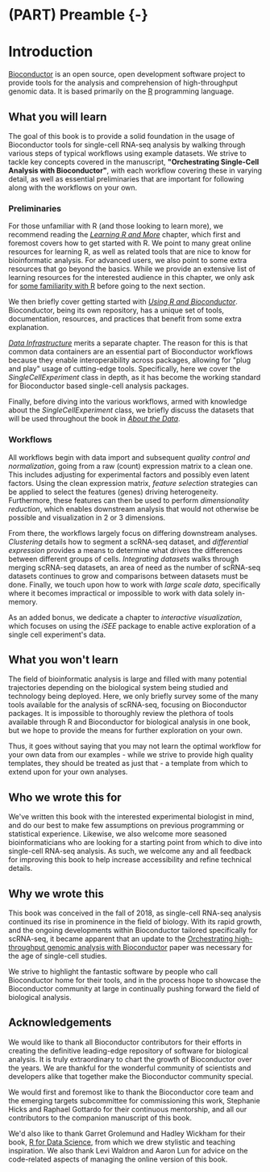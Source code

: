 # (PART) Preamble {-}

<script>
document.addEventListener("click", function (event) {
    if (event.target.classList.contains("rebook-collapse")) {
        event.target.classList.toggle("active");
        var content = event.target.nextElementSibling;
        if (content.style.display === "block") {
            content.style.display = "none";
        } else {
            content.style.display = "block";
        }
    }
})
</script>

<style>
.rebook-collapse {
  background-color: #eee;
  color: #444;
  cursor: pointer;
  padding: 18px;
  width: 100%;
  border: none;
  text-align: left;
  outline: none;
  font-size: 15px;
}

.rebook-content {
  padding: 0 18px;
  display: none;
  overflow: hidden;
  background-color: #f1f1f1;
}
</style>

# Introduction

[Bioconductor](https://bioconductor.org) is an open source, open development software project to provide tools for the analysis and comprehension of high-throughput genomic data. It is based primarily on the [R](http://www.r-project.org/) programming language.

## What you will learn

The goal of this book is to provide a solid foundation in the usage of Bioconductor tools for single-cell RNA-seq analysis by walking through various steps of typical workflows using example datasets. We strive to tackle key concepts covered in the manuscript, __"Orchestrating Single-Cell Analysis with Bioconductor"__, with each workflow covering these in varying detail, as well as essential preliminaries that are important for following along with the workflows on your own.

### Preliminaries

For those unfamiliar with R (and those looking to learn more), we recommend reading the  [_Learning R and More_](#learning-r-and-more) chapter, which first and foremost covers how to get started with R. We point to many great online resources for learning R, as well as related tools that are nice to know for bioinformatic analysis. For advanced users, we also point to some extra resources that go beyond the basics. While we provide an extensive list of learning resources for the interested audience in this chapter, we only ask for [some familiarity with R](#getting-started-with-r) before going to the next section.

We then briefly cover getting started with [_Using R and Bioconductor_](#using-r-and-bioconductor). Bioconductor, being its own repository, has a unique set of tools, documentation, resources, and practices that benefit from some extra explanation.

[_Data Infrastructure_](#data-infrastructure) merits a separate chapter. The reason for this is that common data containers are an essential part of Bioconductor workflows because they enable interoperability across packages, allowing for "plug and play" usage of cutting-edge tools. Specifically, here we cover the _SingleCellExperiment_ class in depth, as it has become the working standard for Bioconductor based single-cell analysis packages.

Finally, before diving into the various workflows, armed with knowledge about the _SingleCellExperiment_ class, we briefly discuss the datasets that will be used throughout the book in [_About the Data_](#about-the-data). 


### Workflows

All workflows begin with data import and subsequent _quality control and normalization_, going from a raw (count) expression matrix to a clean one. This includes adjusting for experimental factors and possibly even latent factors. Using the clean expression matrix, _feature selection_ strategies can be applied to select the features (genes) driving heterogeneity. Furthermore, these features can then be used to perform _dimensionality reduction_, which enables downstream analysis that would not otherwise be possible and visualization in 2 or 3 dimensions. 

From there, the workflows largely focus on differing downstream analyses. _Clustering_ details how to segment a scRNA-seq dataset, and _differential expression_  provides a means to determine what drives the differences between different groups of cells. _Integrating datasets_ walks through merging scRNA-seq datasets, an area of need as the number of scRNA-seq datasets continues to grow and comparisons between datasets must be done. Finally, we touch upon how to work with _large scale data_, specifically where it becomes impractical or impossible to work with data solely in-memory. 

As an added bonus, we dedicate a chapter to _interactive visualization_, which focuses on using the _iSEE_ package to enable active exploration of a single cell experiment's data.


## What you won't learn

The field of bioinformatic analysis is large and filled with many potential trajectories depending on the biological system being studied and technology being deployed. Here, we only briefly survey some of the many tools available for the analysis of scRNA-seq, focusing on Bioconductor packages. It is impossible to thoroughly review the plethora of tools available through R and Bioconductor for biological analysis in one book, but we hope to provide the means for further exploration on your own.

Thus, it goes without saying that you may not learn the optimal workflow for your own data from our examples - while we strive to provide high quality templates, they should be treated as just that - a template from which to extend upon for your own analyses. 


## Who we wrote this for

We've written this book with the interested experimental biologist in mind, and do our best to make few assumptions on previous programming or statistical experience. Likewise, we also welcome more seasoned bioinformaticians who are looking for a starting point from which to dive into single-cell RNA-seq analysis. As such, we welcome any and all feedback for improving this book to help increase accessibility and refine technical details.


## Why we wrote this

This book was conceived in the fall of 2018, as single-cell RNA-seq analysis continued its rise in prominence in the field of biology. With its rapid growth, and the ongoing developments within Bioconductor tailored specifically for scRNA-seq, it became apparent that an update to the [Orchestrating high-throughput genomic analysis with Bioconductor](https://www.nature.com/articles/nmeth.3252) paper was necessary for the age of single-cell studies.

We strive to highlight the fantastic software by people who call Bioconductor home for their tools, and in the process hope to showcase the Bioconductor community at large in continually pushing forward the field of biological analysis. 

## Acknowledgements

We would like to thank all Bioconductor contributors for their efforts in creating the definitive leading-edge repository of software for biological analysis. It is truly extraordinary to chart the growth of Bioconductor over the years. We are thankful for the wonderful community of scientists and developers alike that together make the Bioconductor community special.

We would first and foremost like to thank the Bioconductor core team and the emerging targets subcommittee for commissioning this work, Stephanie Hicks and Raphael Gottardo for their continuous mentorship, and all our contributors to the companion manuscript of this book.

We'd also like to thank Garret Grolemund and Hadley Wickham for their book, [R for Data Science](https://r4ds.had.co.nz/index.html), from which we drew stylistic and teaching inspiration. We also thank Levi Waldron and Aaron Lun for advice on the code-related aspects of managing the online version of this book.


